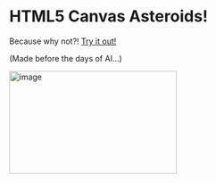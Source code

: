 # HTML5 Canvas Asteroids!

Because why not?! [Try it out!](https://aaronbeall.github.io/asteroids/)

(Made before the days of AI...)

<img width="300" height="184" alt="image" src="https://github.com/user-attachments/assets/dc6c7490-67bc-4951-a89d-7fc4eff97814" />
